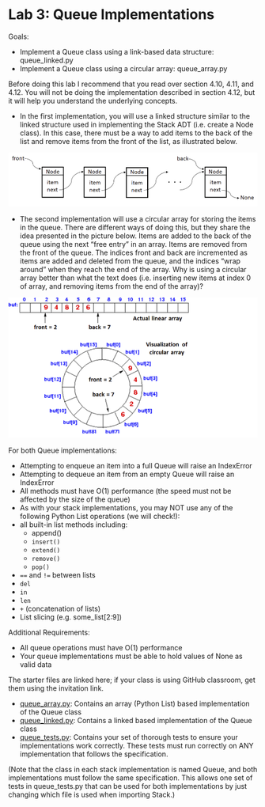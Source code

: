 # Lab 3:  Queue Implementations

Goals:
* Implement a Queue class using a link-based data structure:
  queue_linked.py
* Implement a Queue class using a circular array: queue_array.py

Before doing this lab I recommend that you read over section 4.10, 4.11,
and 4.12. You will not be doing the implementation described in section
4.12, but it will help you understand the underlying concepts.

* In the first implementation, you will use a linked structure similar
  to the linked structure used in implementing the Stack ADT
  (i.e. create a Node class).  In this case, there must be a way to add
  items to the back of the list and remove items from the front of the
  list, as illustrated below.

![linked list](./linked-list.png)

* The second implementation will use a circular array for storing the
  items in the queue.  There are different ways of doing this, but they
  share the idea presented in the picture below.  Items are added to the
  back of the queue using the next “free entry” in an array. Items are
  removed from the front of the queue.  The indices front and back are
  incremented as items are added and deleted from the queue, and the
  indices “wrap around” when they reach the end of the array.  Why is
  using a circular array better than what the text does (i.e. inserting
  new items at index 0 of array, and removing items from the end of the
  array)?
 
![circular array](./circular-array.png)


For both Queue implementations:

* Attempting to enqueue an item into a full Queue will raise an
  IndexError
* Attempting to dequeue an item from an empty Queue will raise an
  IndexError
* All methods must have O(1) performance (the speed must not be affected
  by the size of the queue)
* As with your stack implementations, you may NOT use any of the
  following Python List operations (we will check!):
* all built-in list methods including:
  * append()
  * `insert()`
  * `extend()`
  * `remove()`
  * `pop()`
* `==` and `!=` between lists
* `del`
* `in`
* `len`
* `+` (concatenation of lists)
* List slicing (e.g. some_list[2:9])

Additional Requirements:
* All queue operations must have O(1) performance
* Your queue implementations must be able to hold values of None as
  valid data

The starter files are linked here; if your class is using GitHub classroom,
get them using the invitation link.

* [queue_array.py](./queue_array.py): Contains an array (Python List) based implementation
  of the Queue class
* [queue_linked.py](./queue_linked.py): Contains a linked based implementation of the Queue
  class
* [queue_tests.py](./queue_tests.py): Contains your set of thorough tests to ensure your
  implementations work correctly. These tests must run correctly on ANY
  implementation that follows the specification.

(Note that the class in each stack implementation is named Queue, and
both implementations must follow the same specification. This allows one
set of tests in queue_tests.py that can be used for both implementations
by just changing which file is used when importing Stack.)

